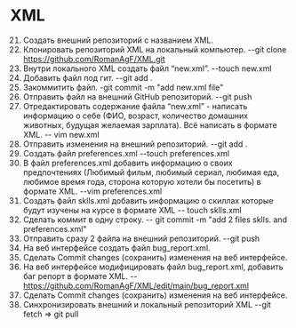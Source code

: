 # XML
 21. Создать внешний репозиторий c названием XML.  
 22. Клонировать репозиторий XML на локальный компьютер. --git clone https://github.com/RomanAgF/XML.git  
 23. Внутри локального XML создать файл “new.xml”. --touch new.xml  
 24. Добавить файл под гит.  --git add .  
 25. Закоммитить файл. -git commit -m "add new.xml file"  
 26. Отправить файл на внешний GitHub репозиторий.  --git push  
 27. Отредактировать содержание файла “new.xml” - написать информацию о себе (ФИО, возраст, количество домашних животных, будущая желаемая зарплата). Всё написать в формате XML. -- vim new.xml  
 28. Отправить изменения на внешний репозиторий. --git add .  
 29. Создать файл preferences.xml  --touch preferences.xml     
 30. В файл preferences.xml добавить информацию о своих предпочтениях (Любимый фильм, любимый сериал, любимая еда, любимое время года, сторона которую хотели бы посетить) в формате XML.  --vim preferences.xml     
 31. Создать файл sklls.xml добавить информацию о скиллах которые будут изучены на курсе в формате XML  -- touch sklls.xml  
 32. Сделать коммит в одну строку.  -- git commit -m "add 2 files sklls. and preferences.xml"  
 33. Отправить сразу 2 файла на внешний репозиторий. --git push     
 34. На веб интерфейсе создать файл bug_report.xml.     
 35. Сделать Commit changes (сохранить) изменения на веб интерфейсе.  
 36. На веб интерфейсе модифицировать файл bug_report.xml, добавить баг репорт в формате XML. --https://github.com/RomanAgF/XML/edit/main/bug_report.xml  
 37. Сделать Commit changes (сохранить) изменения на веб интерфейсе.    
 38. Синхронизировать внешний и локальный репозиторий XML  --git fetch => git pull  

